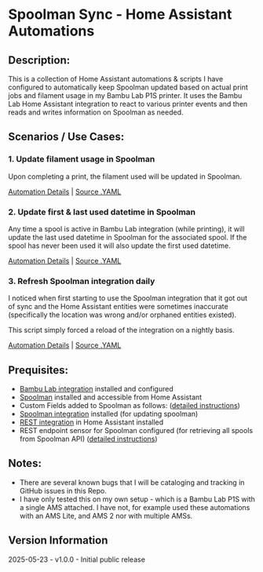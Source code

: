 # Spoolman Sync - Home Assistant Automations

## Description: 
This is a collection of Home Assistant automations & scripts I have configured to automatically keep Spoolman updated based on actual print jobs and filament usage in my Bambu Lab P1S printer. It uses the Bambu Lab Home Assistant integration to react to various printer events and then reads and writes information on Spoolman as needed.

## Scenarios / Use Cases:
### 1. Update filament usage in Spoolman
Upon completing a print, the filament used will be updated in Spoolman. 

[Automation Details](docs/print_complete_update_filament_usage.md) | [Source .YAML](print_complete-update_filament_usage.yaml)

### 2. Update first & last used datetime in Spoolman
Any time a spool is active in Bambu Lab integration (while printing), it will update the last used datetime in Spoolman for the associated spool. If the spool has never been used it will also update the first used datetime.

[Automation Details](docs/active_tray_changed_update_spoolman.md) | [Source .YAML](active_tray_changed_update_spoolman.yaml)

### 3. Refresh Spoolman integration daily
I noticed when first starting to use the Spoolman integration that it got out of sync and the Home Assistant entities were sometimes inaccurate (specifically the location was wrong and/or orphaned entities existed). 

This script simply forced a reload of the integration on a nightly basis.

[Automation Details](docs/reload_spoolman_integration_nightly.md) | [Source .YAML](reload_spoolman_integration_nightly.yaml)

## Prequisites:
- [Bambu Lab integration](https://github.com/greghesp/ha-bambulab) installed and configured
- [Spoolman](https://github.com/Donkie/Spoolman) installed and accessible from Home Assistant
- Custom Fields added to Spoolman as follows: ([detailed instructions](docs/spoolman_custom_fields.md))
- [Spoolman integration](https://github.com/Disane87/spoolman-homeassistant) installed (for updating spoolman)
- [REST integration](https://www.home-assistant.io/integrations/rest/) in Home Assistant installed
- REST endpoint sensor for Spoolman configured (for retrieving all spools from Spoolman API) ([detailed instructions](docs/sensor_rest_spoolman_api_get_spools.md))

 
## Notes:
- There are several known bugs that I will be cataloging and tracking in GitHub issues in this Repo.
- I have only tested this on my own setup - which is a Bambu Lab P1S with a single AMS attached. I have not, for example used these automations with an AMS Lite, and AMS 2 nor with multiple AMSs.

## Version Information
2025-05-23 - v1.0.0 - Initial public release